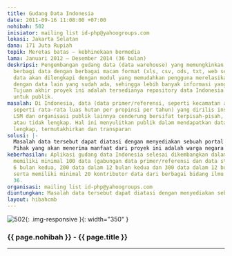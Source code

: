 ```yaml
---
title: Gudang Data Indonesia
date: 2011-09-16 11:08:00 +07:00
nohibah: 502
inisiator: mailing list id-php@yahoogroups.com
lokasi: Jakarta Selatan
dana: 171 Juta Rupiah
topik: Meretas batas – kebhinekaan bermedia
lama: Januari 2012 – Desember 2014 (36 bulan)
deskripsi: Pengembangan gudang data (data warehouse) yang memungkinkan publik saling
  berbagi data dengan berbagai macam format (xls, csv, ods, txt, web service). Gudang
  data akan dilengkapi dengan modul yang memudahkan pengguna merelasikan data miliknya
  dengan data lain yang sudah ada, sehingga lebih banyak informasi yang dapat dihasilkan.
  Tujuan akhir proyek ini adalah tersedianya repository data Indonesia yang tersedia
  untuk publik.
masalah: Di Indonesia, data (data primer/referensi, seperti kecamatan atau data statistik
  seperti rata-rata luas hutan per propinsi per tahun) yang dirilis insitusi pemerintah,
  LSM dan organisasi publik lainnya cenderung bersifat terpisah-pisah, multi versi
  atau tidak lengkap. Hal ini menyulitkan publik dalam mendapatkan data yang integratif,
  lengkap, termutakhirkan dan transparan
solusi: |-
  Masalah data tersebut dapat diatasi dengan menyediakan sebuah portal web gudang data yang memfasilitasi kebutuhan publik untuk saling berbagi data. Pengelolaan data akan bersifat crowdsourcing (dilakukan oleh komunitas terbuka; dari publik, oleh publik, untuk publik). Data diperoleh dengan cara diunggah oleh kontributor, atau aplikasi gudang data secara otomatis menarik data yang memang disediakan untuk publik, jika data tersebut tersedia. Kontributor adalah orang yang mengunggah data publik atau pemilik data tertentu yang menyumbangkan data yang dimilikinya. Data yang masuk akan tersedia untuk diakses langsung dari GDI sebagai tabel dan grafik dan diunduh oleh publik. Format data yang diunggah dan diunduh harus dalam format yang sudah ditentukan oleh GDI.
  Pihak yang akan menerima manfaat dari proyek ini adalah warga negara Indonesia, khususnya pembuat keputusan, periset, analis data, dan pengembang aplikasi
keberhasilan: Aplikasi gudang data Indonesia selesai dikembangkan dalam 6 bulan pertama,
  memiliki minimal 100 data (gabungan data primer/referensi dan data statistik) dalam
  6 bulan kedua, 200 data dalam 12 bulan kedua dan 300 data dalam 12 bulan ketiga,
  serta memiliki minimal 20 kontributor data dari berbagai bidang ilmu di bulan ke
  36.
organisasi: mailing list id-php@yahoogroups.com
diuntungkan: Masalah data tersebut dapat diatasi dengan menyediakan sebuah portal web gudang data yang memfasilitasi kebutuhan publik untuk saling berbagi data. Pengelolaan data akan bersifat crowdsourcing (dilakukan oleh komunitas terbuka; dari publik, oleh publik, untuk publik). Data diperoleh dengan cara diunggah oleh kontributor, atau aplikasi gudang data secara otomatis menarik data yang memang disediakan untuk publik, jika data tersebut tersedia. Kontributor adalah orang yang mengunggah data publik atau pemilik data tertentu yang menyumbangkan data yang dimilikinya. Data yang masuk akan tersedia untuk diakses langsung dari GDI sebagai tabel dan grafik dan diunduh oleh publik. Format data yang diunggah dan diunduh harus dalam format yang sudah ditentukan oleh GDI. 
layout: hibahcmb
---
```


![502](/static/img/hibahcmb/502.png){: .img-responsive }{: width="350" }

### {{ page.nohibah }} - {{ page.title }}

---
